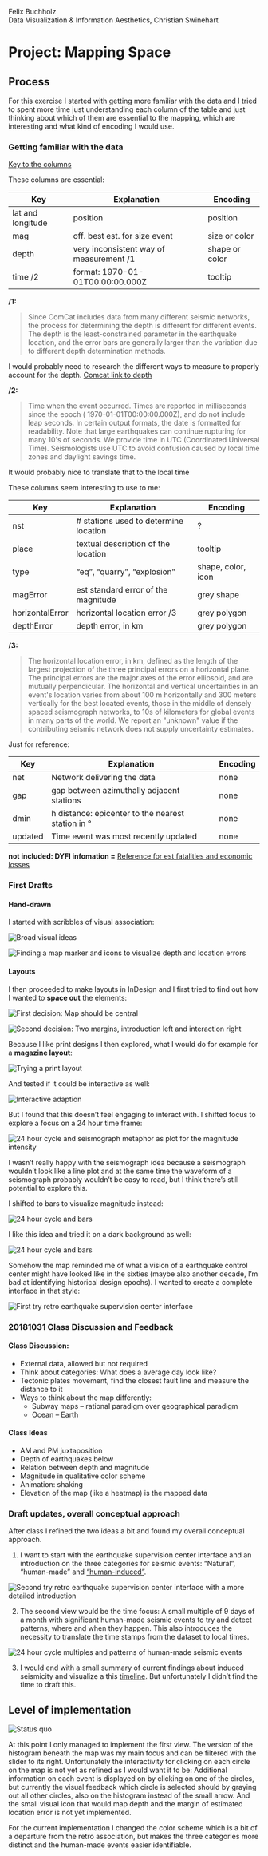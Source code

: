 Felix Buchholz  
Data Visualization & Information Aesthetics, Christian Swinehart

# Project: Mapping Space

## Process

For this exercise I started with getting more familiar with the data and I tried to spent more time just understanding each column of the table and just thinking about which of them are essential to the mapping, which are interesting and what kind of encoding I would use.

### Getting familiar with the data

[Key to the columns](https://earthquake.usgs.gov/data/comcat/data-eventterms.php#net)

These columns are essential:

| Key               | Explanation                             | Encoding       |
| ----------------- | --------------------------------------- | -------------- |
| lat and longitude | position                                | position       |
| mag               | off. best est. for size event           | size or color  |
| depth             | very inconsistent way of measurement /1 | shape or color |
| time /2           | format: 1970-01-01T00:00:00.000Z        | tooltip        |

**/1:**

> Since ComCat includes data from many different seismic networks, the process for determining the depth is different for different events. The depth is the least-constrained parameter in the earthquake location, and the error bars are generally larger than the variation due to different depth determination methods.

I would probably need to research the different ways to measure to properly account for the depth. [Comcat link to depth](https://earthquake.usgs.gov/data/comcat/data-eventterms.php#depth)

**/2:**

> Time when the event occurred. Times are reported in milliseconds since the epoch ( 1970-01-01T00:00:00.000Z), and do not include leap seconds. In certain output formats, the date is formatted for readability. Note that large earthquakes can continue rupturing for many 10's of seconds. We provide time in UTC (Coordinated Universal Time). Seismologists use UTC to avoid confusion caused by local time zones and daylight savings time.

It would probably nice to translate that to the local time

These columns seem interesting to use to me:

| Key             | Explanation                           | Encoding           |
| --------------- | ------------------------------------- | ------------------ |
| nst             | # stations used to determine location | ?                  |
| place           | textual description of the location   | tooltip            |
| type            | “eq”, “quarry”, “explosion”           | shape, color, icon |
| magError        | est standard error of the magnitude   | grey shape         |
| horizontalError | horizontal location error /3          | grey polygon       |
| depthError      | depth error, in km                    | grey polygon       |

**/3:**

> The horizontal location error, in km, defined as the length of the largest projection of the three principal errors on a horizontal plane. The principal errors are the major axes of the error ellipsoid, and are mutually perpendicular. The horizontal and vertical uncertainties in an event's location varies from about 100 m horizontally and 300 meters vertically for the best located events, those in the middle of densely spaced seismograph networks, to 10s of kilometers for global events in many parts of the world. We report an "unknown" value if the contributing seismic network does not supply uncertainty estimates.


Just for reference:

| Key     | Explanation                                       | Encoding |
| ------- | ------------------------------------------------- | -------- |
| net     | Network delivering the data                       | none     |
| gap     | gap between azimuthally adjacent stations         | none     |
| dmin    | h distance: epicenter to the nearest station in ° | none     |
| updated | Time  event was most recently updated             | none     |

**not included: DYFI infomation =**
[Reference for est fatalities and economic losses](https://earthquake.usgs.gov/earthquakes/eventpage/ak20292186/pager)


### First Drafts

#### Hand-drawn

I started with scribbles of visual association:

![_Broad visual ideas_](assets/20181031-sketches-earthquake-viz.jpg)

![_Finding a map marker and icons to visualize depth and location errors_](assets/20181031-sketch-earthquake-icon.jpg)

#### Layouts

I then proceeded to make layouts in InDesign and I first tried to find out how I wanted to **space out** the elements:

![_First decision: Map should be central_](assets/01-spacing.png)

![_Second decision: Two margins, introduction left and interaction right_](assets/02-spacing.png)

Because I like print designs I then explored, what I would do for example for a **magazine layout**:

![_Trying a print layout_](assets/03-print-layout.png)

And tested if it could be interactive as well:

![_Interactive adaption_](assets/04-interactive-adaption.png)

But I found that this doesn’t feel engaging to interact with. I shifted focus to explore a focus on a 24 hour time frame:

![_24 hour cycle and seismograph metaphor as plot for the magnitude intensity_](assets/05-time-focus-seismograph.png)

I wasn’t really happy with the seismograph idea because a seismograph wouldn’t look like a line plot and at the same time the waveform of a seismograph probably wouldn’t be easy to read, but I think there’s still potential to explore this.

I shifted to bars to visualize magnitude instead:

![_24 hour cycle and bars_](assets/06-time-focus-bars.png)

I like this idea and tried it on a dark background as well:

![_24 hour cycle and bars_](assets/07a-time-focus-bars-dark.png)

Somehow the map reminded me of what a vision of a earthquake control center might have looked like in the sixties (maybe also another decade, I’m bad at identifying historical design epochs). I wanted to create a complete interface in that style:

![_First try retro earthquake supervision center interface_](assets/08a-retro-interface.png)


### 20181031 Class Discussion and Feedback

#### Class Discussion:

>
- External data, allowed but not required
- Think about categories: What does a average day look like?
- Tectonic plates movement, find the closest fault line and measure the distance to it
- Ways to think about the map differently:
  - Subway maps – rational paradigm over geographical paradigm
  - Ocean – Earth

#### Class Ideas

>
- AM and PM juxtaposition
- Depth of earthquakes below
- Relation between depth and magnitude
- Magnitude in qualitative color scheme
- Animation: shaking
- Elevation of the map (like a heatmap) is the mapped data


### Draft updates, overall conceptual approach

After class I refined the two ideas a bit and found my overall conceptual approach.

1. I want to start with the earthquake supervision center interface and an introduction on the three categories for seismic events: “Natural”, “human-made” and [“human-induced”](https://en.wikipedia.org/wiki/Induced_seismicity).

![_Second try retro earthquake supervision center interface with a more detailed introduction_](assets/08b-retro-interface-update.png)

2. The second view would be the time focus: A small multiple of 9 days of a month with significant human-made seismic events to try and detect patterns, where and when they happen. This also introduces the necessity to translate the time stamps from the dataset to local times.

![_24 hour cycle multiples and patterns of human-made seismic events_](assets/07b-time-focus-bars-dark-removed-map.png)

3. I would end with a small summary of current findings about induced seismicity and visualize a this [timeline](https://en.wikipedia.org/wiki/Induced_seismicity#List_of_induced_seismic_events). But unfortunately I didn’t find the time to draft this.

## Level of implementation

![_Status quo_](assets/09-implementation.jpg)

At this point I only managed to implement the first view. The version of the histogram beneath the map was my main focus and can be filtered with the slider to its right. Unfortunately the interactivity for clicking on each circle on the map is not yet as refined as I would want it to be: Additional information on each event is displayed on by clicking on one of the circles, but currently the visual feedback which circle is selected should by graying out all other circles, also on the histogram instead of the small arrow. And the small visual icon that would map depth and the margin of estimated location error is not yet implemented.

For the current implementation I changed the color scheme which is a bit of a departure from the retro association, but makes the three categories more distinct and the human-made events easier identifiable.
